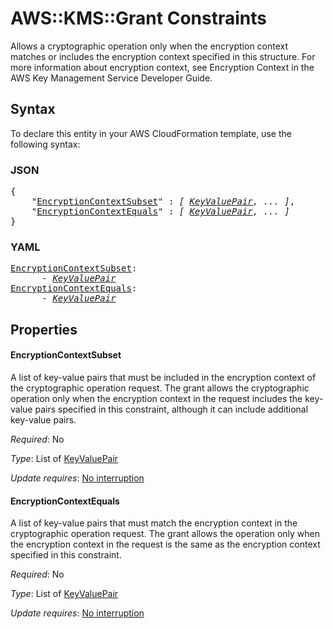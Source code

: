 # AWS::KMS::Grant Constraints

Allows a cryptographic operation only when the encryption context matches or includes the encryption context specified in this structure. For more information about encryption context, see Encryption Context in the AWS Key Management Service Developer Guide.

## Syntax

To declare this entity in your AWS CloudFormation template, use the following syntax:

### JSON

<pre>
{
    "<a href="#encryptioncontextsubset" title="EncryptionContextSubset">EncryptionContextSubset</a>" : <i>[ <a href="keyvaluepair.md">KeyValuePair</a>, ... ]</i>,
    "<a href="#encryptioncontextequals" title="EncryptionContextEquals">EncryptionContextEquals</a>" : <i>[ <a href="keyvaluepair.md">KeyValuePair</a>, ... ]</i>
}
</pre>

### YAML

<pre>
<a href="#encryptioncontextsubset" title="EncryptionContextSubset">EncryptionContextSubset</a>: <i>
      - <a href="keyvaluepair.md">KeyValuePair</a></i>
<a href="#encryptioncontextequals" title="EncryptionContextEquals">EncryptionContextEquals</a>: <i>
      - <a href="keyvaluepair.md">KeyValuePair</a></i>
</pre>

## Properties

#### EncryptionContextSubset

A list of key-value pairs that must be included in the encryption context of the cryptographic operation request. The grant allows the cryptographic operation only when the encryption context in the request includes the key-value pairs specified in this constraint, although it can include additional key-value pairs.

_Required_: No

_Type_: List of <a href="keyvaluepair.md">KeyValuePair</a>

_Update requires_: [No interruption](https://docs.aws.amazon.com/AWSCloudFormation/latest/UserGuide/using-cfn-updating-stacks-update-behaviors.html#update-no-interrupt)

#### EncryptionContextEquals

A list of key-value pairs that must match the encryption context in the cryptographic operation request. The grant allows the operation only when the encryption context in the request is the same as the encryption context specified in this constraint.

_Required_: No

_Type_: List of <a href="keyvaluepair.md">KeyValuePair</a>

_Update requires_: [No interruption](https://docs.aws.amazon.com/AWSCloudFormation/latest/UserGuide/using-cfn-updating-stacks-update-behaviors.html#update-no-interrupt)
